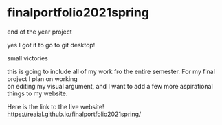 # finalportfolio2021spring
 end of the year project

 yes I got it to go to git desktop!

 small victories

 this is going to include all of my work fro the entire semester. For my final project I plan on working  
on editing my visual argument, and I want to add a few more aspirational things to my website.

Here is the link to the live website! <a href="https://reaial.github.io/finalportfolio2021spring/">https://reaial.github.io/finalportfolio2021spring/</a>
